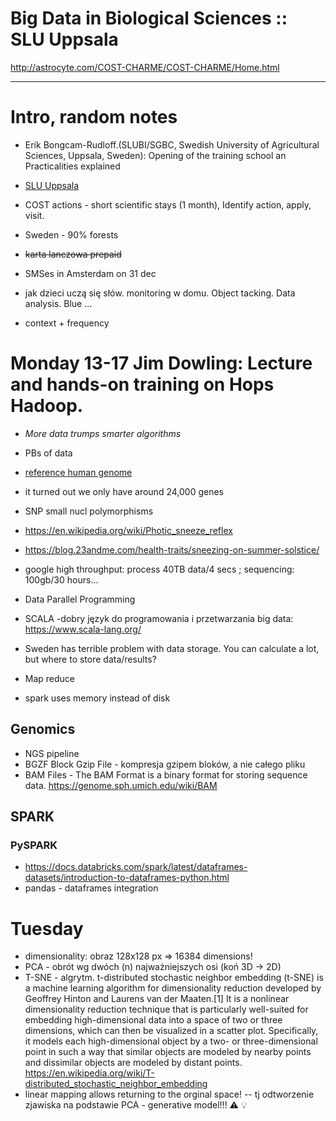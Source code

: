 # Big Data in Biological Sciences :: SLU Uppsala

http://astrocyte.com/COST-CHARME/COST-CHARME/Home.html

---------

# Intro, random notes

- Erik Bongcam-Rudloff.(SLUBI/SGBC, Swedish University of Agricultural Sciences, Uppsala, Sweden): Opening of the training school an Practicalities explained

- [SLU Uppsala](http://slu.se/)
- COST actions - short scientific stays (1 month), Identify action, apply, visit.
- Sweden - 90% forests
- ~~karta lanczowa prepaid~~
- SMSes in Amsterdam on 31 dec 
- jak dzieci uczą się słów. monitoring w domu. Object tacking. Data analysis. Blue ...
 - context + frequency

# Monday 13-17 Jim Dowling: Lecture and hands-on training on Hops Hadoop. 

- _More data trumps smarter algorithms_
- PBs of data

- [reference human genome](https://en.wikipedia.org/wiki/Reference_genome)
- it turned out we only have around 24,000 genes
- SNP small nucl polymorphisms
- https://en.wikipedia.org/wiki/Photic_sneeze_reflex
 - https://blog.23andme.com/health-traits/sneezing-on-summer-solstice/
 
- google high throughput: process 40TB data/4 secs ; sequencing: 100gb/30 hours...


- Data Parallel Programming
- SCALA -dobry język do programowania i przetwarzania big data: https://www.scala-lang.org/
- Sweden has terrible problem with data storage. You can calculate a lot, but where to store data/results?

- Map reduce
- spark uses memory instead of disk

## Genomics

- NGS pipeline
- BGZF Block Gzip File - kompresja gzipem bloków, a nie całego pliku
- BAM Files - The BAM Format is a binary format for storing sequence data. https://genome.sph.umich.edu/wiki/BAM

## SPARK

### PySPARK

- https://docs.databricks.com/spark/latest/dataframes-datasets/introduction-to-dataframes-python.html
- pandas - dataframes integration


# Tuesday


- dimensionality: obraz 128x128 px => 16384 dimensions!
- PCA - obrót wg dwóch (n) najważniejszych osi (koń 3D -> 2D)
- T-SNE - algrytm. t-distributed stochastic neighbor embedding (t-SNE) is a machine learning algorithm for dimensionality reduction developed by Geoffrey Hinton and Laurens van der Maaten.[1] It is a nonlinear dimensionality reduction technique that is particularly well-suited for embedding high-dimensional data into a space of two or three dimensions, which can then be visualized in a scatter plot. Specifically, it models each high-dimensional object by a two- or three-dimensional point in such a way that similar objects are modeled by nearby points and dissimilar objects are modeled by distant points. https://en.wikipedia.org/wiki/T-distributed_stochastic_neighbor_embedding
- linear mapping allows returning to the orginal space! -- tj odtworzenie zjawiska na podstawie PCA - generative model!!! :warning: :bulb:


